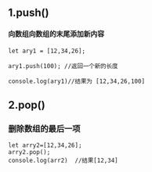 ## 1.push()
#### 向数组向数组的末尾添加新内容
```
let ary1 = [12,34,26];

ary1.push(100); //返回一个新的长度 

console.log(ary1)//结果为 [12,34,26,100]
```

## 2.pop()
### 删除数组的最后一项
```
let arry2=[12,34,26];
arry2.pop();
console.log(arr2)  //结果[12,34]
```

